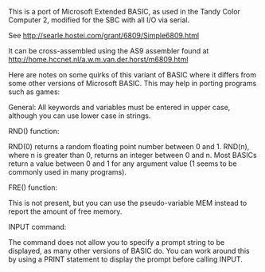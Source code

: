 This is a port of Microsoft Extended BASIC, as used in the Tandy
Color Computer 2, modified for the SBC with all I/O via serial.

See http://searle.hostei.com/grant/6809/Simple6809.html

It can be cross-assembled using the AS9 assembler found at
http://home.hccnet.nl/a.w.m.van.der.horst/m6809.html

Here are notes on some quirks of this variant of BASIC where it
differs from some other versions of Microsoft BASIC. This may help in
porting programs such as games:

General: All keywords and variables must be entered in upper case,
although you can use lower case in strings.

RND() function:

RND(0) returns a random floating point number between 0 and 1. RND(n),
where n is greater than 0, returns an integer between 0 and n. Most
BASICs return a value between 0 and 1 for any argument value (1 seems
to be commonly used in many programs).

FRE() function:

This is not present, but you can use the pseudo-variable MEM instead
to report the amount of free memory.

INPUT command:

The command does not allow you to specify a prompt string to be
displayed, as many other versions of BASIC do. You can work around
this by using a PRINT statement to display the prompt before calling
INPUT.
